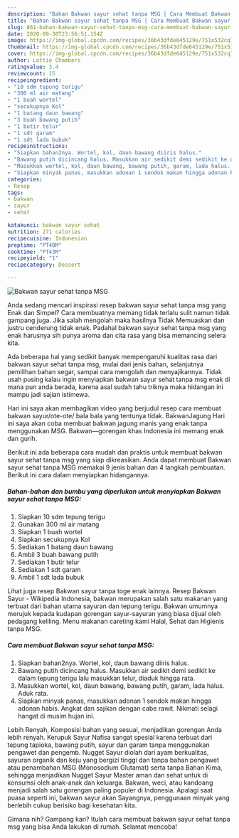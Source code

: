 ```yaml
---
description: "Bahan Bakwan sayur sehat tanpa MSG | Cara Membuat Bakwan sayur sehat tanpa MSG Yang Enak Dan Mudah"
title: "Bahan Bakwan sayur sehat tanpa MSG | Cara Membuat Bakwan sayur sehat tanpa MSG Yang Enak Dan Mudah"
slug: 861-bahan-bakwan-sayur-sehat-tanpa-msg-cara-membuat-bakwan-sayur-sehat-tanpa-msg-yang-enak-dan-mudah
date: 2020-09-30T23:56:51.154Z
image: https://img-global.cpcdn.com/recipes/36b43dfde645129e/751x532cq70/bakwan-sayur-sehat-tanpa-msg-foto-resep-utama.jpg
thumbnail: https://img-global.cpcdn.com/recipes/36b43dfde645129e/751x532cq70/bakwan-sayur-sehat-tanpa-msg-foto-resep-utama.jpg
cover: https://img-global.cpcdn.com/recipes/36b43dfde645129e/751x532cq70/bakwan-sayur-sehat-tanpa-msg-foto-resep-utama.jpg
author: Lottie Chambers
ratingvalue: 3.4
reviewcount: 15
recipeingredient:
- "10 sdm tepung terigu"
- "300 ml air matang"
- "1 buah wortel"
- "secukupnya Kol"
- "1 batang daun bawang"
- "3 buah bawang putih"
- "1 butir telur"
- "1 sdt garam"
- "1 sdt lada bubuk"
recipeinstructions:
- "Siapkan bahan2nya. Wortel, kol, daun bawang diiris halus."
- "Bawang putih dicincang halus. Masukkan air sedikit demi sedikit ke dalam tepung terigu lalu masukkan telur, diaduk hingga rata."
- "Masukkan wortel, kol, daun bawang, bawang putih, garam, lada halus. Aduk rata."
- "Siapkan minyak panas, masukkan adonan 1 sendok makan hingga adonan habis. Angkat dan sajikan dengan cabe rawit. Nikmati selagi hangat di musim hujan ini."
categories:
- Resep
tags:
- bakwan
- sayur
- sehat

katakunci: bakwan sayur sehat 
nutrition: 271 calories
recipecuisine: Indonesian
preptime: "PT40M"
cooktime: "PT43M"
recipeyield: "1"
recipecategory: Dessert

---
```



![Bakwan sayur sehat tanpa MSG](https://img-global.cpcdn.com/recipes/36b43dfde645129e/751x532cq70/bakwan-sayur-sehat-tanpa-msg-foto-resep-utama.jpg)

Anda sedang mencari inspirasi resep bakwan sayur sehat tanpa msg yang Enak dan Simpel? Cara membuatnya memang tidak terlalu sulit namun tidak gampang juga. Jika salah mengolah maka hasilnya Tidak Memuaskan dan justru cenderung tidak enak. Padahal bakwan sayur sehat tanpa msg yang enak harusnya sih punya aroma dan cita rasa yang bisa memancing selera kita.

Ada beberapa hal yang sedikit banyak mempengaruhi kualitas rasa dari bakwan sayur sehat tanpa msg, mulai dari jenis bahan, selanjutnya pemilihan bahan segar, sampai cara mengolah dan menyajikannya. Tidak usah pusing kalau ingin menyiapkan bakwan sayur sehat tanpa msg enak di mana pun anda berada, karena asal sudah tahu triknya maka hidangan ini mampu jadi sajian istimewa.

Hari ini saya akan membagikan video yang berjudul resep cara membuat bakwan sayur/ote-ote/ bala bala yang tentunya tidak. BakwanJagung Hari ini saya akan coba membuat bakwan jagung manis yang enak tanpa menggunakan MSG. Bakwan―gorengan khas Indonesia ini memang enak dan gurih.


Berikut ini ada beberapa cara mudah dan praktis untuk membuat bakwan sayur sehat tanpa msg yang siap dikreasikan. Anda dapat membuat Bakwan sayur sehat tanpa MSG memakai 9 jenis bahan dan 4 langkah pembuatan. Berikut ini cara dalam menyiapkan hidangannya.

<!--inarticleads1-->

##### Bahan-bahan dan bumbu yang diperlukan untuk menyiapkan Bakwan sayur sehat tanpa MSG:

1. Siapkan 10 sdm tepung terigu
1. Gunakan 300 ml air matang
1. Siapkan 1 buah wortel
1. Siapkan secukupnya Kol
1. Sediakan 1 batang daun bawang
1. Ambil 3 buah bawang putih
1. Sediakan 1 butir telur
1. Sediakan 1 sdt garam
1. Ambil 1 sdt lada bubuk


Lihat juga resep Bakwan sayur tanpa toge enak lainnya. Resep Bakwan Sayur - Wikipedia Indonesia, bakwan merupakan salah satu makanan yang terbuat dari bahan utama sayuran dan tepung terigu. Bakwan umumnya merujuk kepada kudapan gorengan sayur-sayuran yang biasa dijual oleh pedagang keliling. Menu makanan careting kami Halal, Sehat dan Higienis tanpa MSG. 

<!--inarticleads2-->

##### Cara membuat Bakwan sayur sehat tanpa MSG:

1. Siapkan bahan2nya. Wortel, kol, daun bawang diiris halus.
1. Bawang putih dicincang halus. Masukkan air sedikit demi sedikit ke dalam tepung terigu lalu masukkan telur, diaduk hingga rata.
1. Masukkan wortel, kol, daun bawang, bawang putih, garam, lada halus. Aduk rata.
1. Siapkan minyak panas, masukkan adonan 1 sendok makan hingga adonan habis. Angkat dan sajikan dengan cabe rawit. Nikmati selagi hangat di musim hujan ini.


Lebih Renyah, Komposisi bahan yang sesuai, menjadikan gorengan Anda lebih renyah. Kerupuk Sayur Nafisa sangat spesial karena terbuat dari tepung tapioka, bawang putih, sayur dan garam tanpa menggunakan pengawet dan pengemb. Nugget Sayur diolah dari ayam berkualitas, sayuran organik dan keju yang bergizi tinggi dan tanpa bahan pengawet atau penambahan MSG (Monosodium Glutamat) serta tanpa Bahan Kima, sehingga menjadikan Nugget Sayur Master aman dan sehat untuk di konsumsi oleh anak-anak dan keluarga. Bakwan, weci, atau kandoang menjadi salah satu gorengan paling populer di Indonesia. Apalagi saat puasa seperti ini, bakwan sayur akan Sayangnya, penggunaan minyak yang berlebih cukup berisiko bagi kesehatan kita. 

Gimana nih? Gampang kan? Itulah cara membuat bakwan sayur sehat tanpa msg yang bisa Anda lakukan di rumah. Selamat mencoba!
